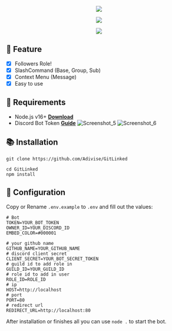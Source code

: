 <p align="center">
<img src="https://capsule-render.vercel.app/api?type=waving&color=gradient&height=200&section=header&text=GitLinked&fontSize=80&fontAlignY=35&animation=twinkling&fontColor=gradient"/> </a> 
</p>

<p align="center"> 
  <a href="https://discord.gg/SNG3dh3MbR" target="_blank"> <img src="https://discordapp.com/api/guilds/903043706410643496/widget.png?style=banner2"/> </a> 
</p>

<p align="center"> 
  <a href="https://ko-fi.com/nanotect" target="_blank"> <img src="https://ko-fi.com/img/githubbutton_sm.svg"/> </a> 
</p>

## 📑 Feature
- [x] Followers Role!
- [x] SlashCommand (Base, Group, Sub)
- [x] Context Menu (Message)
- [x] Easy to use

## 📎 Requirements

- Node.js v16+ **[Download](https://nodejs.org/en/download/)**
- Discord Bot Token **[Guide](https://discordjs.guide/preparations/setting-up-a-bot-application.html#creating-your-bot)**
![Screenshot_5](https://user-images.githubusercontent.com/61177761/220265704-63d63d53-ae77-4046-877f-1890eda79c38.png)
![Screenshot_6](https://user-images.githubusercontent.com/61177761/220265714-c3807973-5f14-4308-aee3-7ad489577268.png)

## 📚 Installation

```
git clone https://github.com/Adivise/GitLinked

cd GitLinked
npm install
```


## 📄 Configuration

Copy or Rename `.env.example` to `.env` and fill out the values:

```.env
# Bot
TOKEN=YOUR_BOT_TOKEN
OWNER_ID=YOUR_DISCORD_ID
EMBED_COLOR=#000001

# your github name
GITHUB_NAME=YOUR_GITHUB_NAME
# discord client secret
CLIENT_SECRET=YOUR_BOT_SECRET_TOKEN
# guild id to add role in
GUILD_ID=YOUR_GUILD_ID
# role id to add in user
ROLE_ID=ROLE_ID
# ip
HOST=http://localhost
# port
PORT=80
# redirect url 
REDIRECT_URL=http://localhost:80
```

After installation or finishes all you can use `node .` to start the bot.
